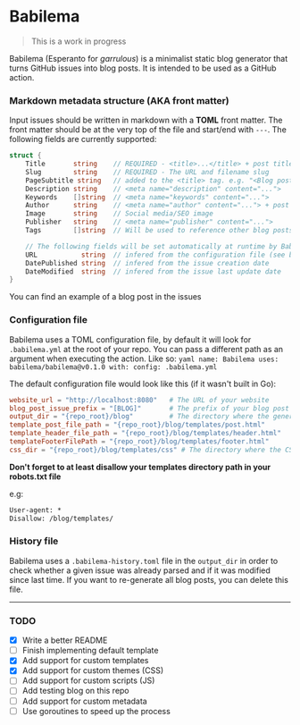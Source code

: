 # Babilema

> This is a work in progress  

Babilema (Esperanto for _garrulous_) is a minimalist static blog generator that
turns GitHub issues into blog posts. It is intended to be used as a GitHub
action.

### Markdown metadata structure (AKA front matter)

Input issues should be written in markdown with a **TOML** front matter. The
front matter should be at the very top of the file and start/end with `---`.
The following fields are currently supported:

```go
struct {
    Title       string    // REQUIRED - <title>...</title> + post title
    Slug        string    // REQUIRED - The URL and filename slug
    PageSubtitle string   // added to the <title> tag. e.g. "<Blog post title> - My super blog"
    Description string    // <meta name="description" content="...">
    Keywords    []string  // <meta name="keywords" content="...">
    Author      string    // <meta name="author" content="..."> + post author
    Image       string    // Social media/SEO image
    Publisher   string    // <meta name="publisher" content="...">
    Tags        []string  // Will be used to reference other blog posts

    // The following fields will be set automatically at runtime by Babilema:
    URL           string  // infered from the configuration file (see below)
    DatePublished string  // infered from the issue creation date
    DateModified  string  // infered from the issue last update date
}
```

You can find an example of a blog post in the issues

### Configuration file

Babilema uses a TOML configuration file, by default it will look for
`.babilema.yml` at the root of your repo. You can pass a different path as an
argument when executing the action. Like so: ```yaml name: Babilema uses:
babilema/babilema@v0.1.0 with: config: .babilema.yml ```

The default configuration file would look like this (if it wasn't built in Go):

```toml 
website_url = "http://localhost:8080"   # The URL of your website
blog_post_issue_prefix = "[BLOG]"       # The prefix of your blog post issues title
output_dir = "{repo_root}/blog"         # The directory where the generated html files will be saved
template_post_file_path = "{repo_root}/blog/templates/post.html"
template_header_file_path = "{repo_root}/blog/templates/header.html"
templateFooterFilePath = "{repo_root}/blog/templates/footer.html"
css_dir = "{repo_root}/blog/templates/css" # The directory where the CSS files are stored (if any)
```

**Don't forget to at least disallow your templates directory path in your
robots.txt file**

e.g:  
```txt
User-agent: *
Disallow: /blog/templates/
```

### History file

Babilema uses a `.babilema-history.toml` file in the `output_dir` in order to
check whether a given issue was already parsed and if it was modified since
last time.  If you want to re-generate all blog posts, you can delete this
file.

---

### TODO

- [x] Write a better README
- [ ] Finish implementing default template
- [x] Add support for custom templates
- [x] Add support for custom themes (CSS)
- [ ] Add support for custom scripts (JS)
- [ ] Add testing blog on this repo
- [ ] Add support for custom metadata
- [ ] Use goroutines to speed up the process
